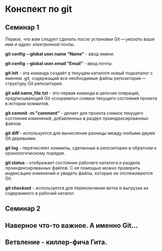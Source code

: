 # Конспект по git
 
## Cеминар 1

*Первое, что вам следует сделать после установки Git — указать ваше имя и адрес электронной почты.*

**git config --global user.name "Name"** - ввод имени.

**git config --global user.email "Email"** - ввод почты.

**git init** - эта команда создаёт в текущем каталоге новый подкаталог с именем .git, содержащий все необходимые файлы репозитория — структуру Git репозитория.

**git add name_file.txt** - это первая команда в цепочке операций, предписывающей Git «сохранить» снимок текущего состояния проекта в истории коммитов. 

**git commit -m "comment"** - делает для проекта снимок текущего состояния изменений, добавленных в раздел проиндексированных файлов.

**git diff** - используется для вычисления разницы между любыми двумя Git деревьями.

**git log** - перечисляет коммиты, сделанные в репозитории в обратном к хронологическому порядке.

**git status** - отображает состояние рабочего каталога и раздела проиндексированных файлов. С ее помощью можно проверить индексацию изменений и увидеть файлы, которые не отслеживаются Git.

**git checkout** - используется для переключения веток и выгрузки их содержимого в рабочий каталог.
 
## Семинар 2
 
## Наверное что-то важное. А именно Git...
## Ветвление - киллер-фича Гита.